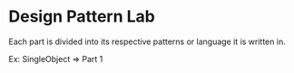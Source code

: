 # Design Pattern Lab
Each part is divided into its respective patterns or language it is written in.

Ex: SingleObject => Part 1
